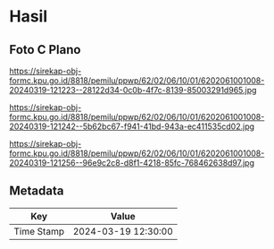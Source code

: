 # Hasil

## Foto C Plano

https://sirekap-obj-formc.kpu.go.id/8818/pemilu/ppwp/62/02/06/10/01/6202061001008-20240319-121223--28122d34-0c0b-4f7c-8139-85003291d965.jpg

https://sirekap-obj-formc.kpu.go.id/8818/pemilu/ppwp/62/02/06/10/01/6202061001008-20240319-121242--5b62bc67-f941-41bd-943a-ec411535cd02.jpg

https://sirekap-obj-formc.kpu.go.id/8818/pemilu/ppwp/62/02/06/10/01/6202061001008-20240319-121256--96e9c2c8-d8f1-4218-85fc-768462638d97.jpg


## Metadata

| Key        | Value               |
| ---------- | ------------------- |
| Time Stamp | 2024-03-19 12:30:00 |



